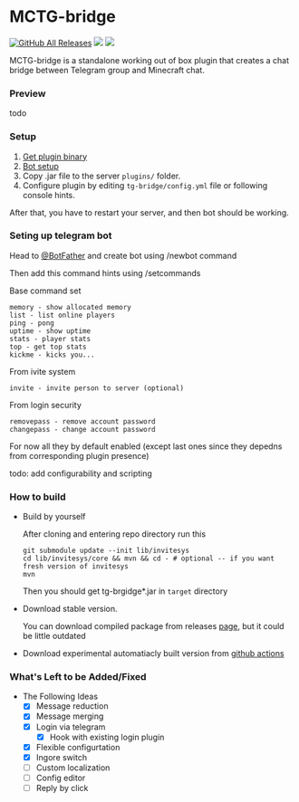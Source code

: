 # MCTG-bridge

<a href="https://github.com/fulcanelly/mctg-bridge/releases/"><img src="https://img.shields.io/github/downloads/fulcanelly/mctg-bridge/total.svg" alt="GitHub All Releases"/></a>
<img src="https://img.shields.io/github/stars/fulcanelly/mctg-bridge"/>
<img src="https://img.shields.io/github/workflow/status/fulcanelly/mctg-bridge/CI"/>

MCTG-bridge is a standalone working out of box plugin that creates a chat bridge between Telegram group and Minecraft chat.

### Preview 

todo 

### Setup 
1) [Get plugin binary](#how-to-build)
2) [Bot setup](#seting-up-telegram-bot)
3) Copy .jar file to the server `plugins/` folder.
4) Configure plugin by editing `tg-bridge/config.yml` file or following console hints.

After that, you have to restart your server, and then bot should be working.


### Seting up telegram bot

Head to [@BotFather](https://t.me/BotFather) and create bot using /newbot command

Then add this command hints using /setcommands

Base command set

```
memory - show allocated memory
list - list online players
ping - pong
uptime - show uptime
stats - player stats
top - get top stats
kickme - kicks you...
```

From ivite system
```
invite - invite person to server (optional)
```

From login security
```
removepass - remove account password
changepass - change account password
```

For now all they by default enabled (except last ones since they depedns from corresponding plugin presence)

todo: add configurability and scripting 


### How to build

- Build by yourself

  After cloning and entering repo directory run this
  ```
  git submodule update --init lib/invitesys
  cd lib/invitesys/core && mvn && cd - # optional -- if you want fresh version of invitesys
  mvn
  ```
  Then you should get tg-brgidge*.jar in `target` directory

- Download stable version. 

  You can download compiled package from releases [page](https://github.com/fulcanelly/mctg-bridge/releases), but it could be little outdated 

- Download experimental automatiacly built version from [github actions](https://github.com/fulcanelly/mctg-bridge/actions)

### What's Left to be Added/Fixed
- The Following Ideas
  - [x] Message reduction
  - [x] Message merging
  - [x] Login via telegram
    - [x] Hook with existing login plugin
  - [x] Flexible configurtation
  - [x] Ingore switch
  - [ ] Custom localization
  - [ ] Config editor
  - [ ] Reply by click
